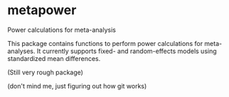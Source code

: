 # metapower
Power calculations for meta-analysis

This package contains functions to perform power calculations for meta-analyses. It currently supports fixed- and random-effects models using standardized mean differences. 

(Still very rough package)

(don't mind me, just figuring out how git works)
